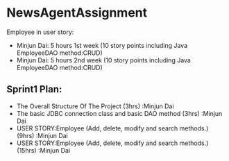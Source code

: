 # NewsAgentAssignment
Employee in user story:

- Minjun Dai: 5 hours 1st  week (10 story points including Java EmployeeDAO method:CRUD)
- Minjun Dai: 5 hours 2nd  week (10 story points including Java EmployeeDAO method:CRUD)


## Sprint1 Plan:
- The Overall Structure Of The Project (3hrs) :Minjun Dai
- The basic JDBC connection class and basic DAO method (3hrs) :Minjun Dai
- USER STORY:Employee (Add, delete, modify and search methods.) (9hrs) :Minjun Dai
- USER STORY:Employee (Add, delete, modify and search methods.) (15hrs) :Minjun Dai
